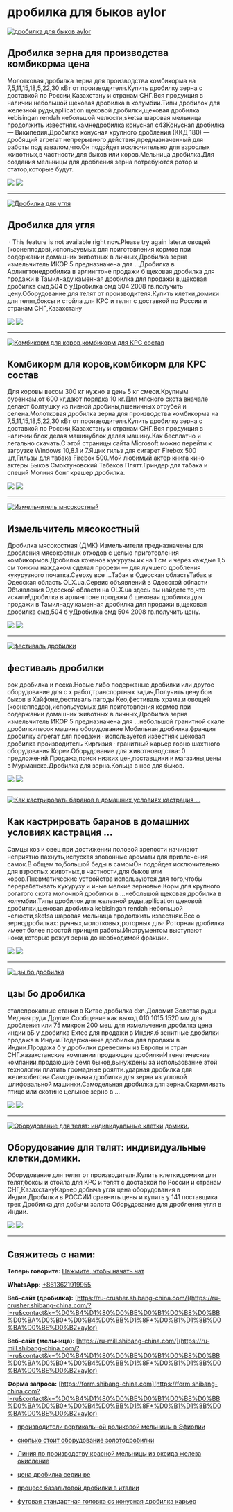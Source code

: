 # дробилка для быков aylor

<a href="https://swt.shibang-china.com/?l=ru&img&k=%D0%B4%D1%80%D0%BE%D0%B1%D0%B8%D0%BB%D0%BA%D0%B0+%D0%B4%D0%BB%D1%8F+%D0%B1%D1%8B%D0%BA%D0%BE%D0%B2+aylor" target="_blank">![дробилка для быков aylor](http://static.shibang-china.com/all-800x300/185.jpg)</a>

## Дробилка зерна для производства комбикорма цена
Молотковая дробилка зерна для производства комбикорма на 7,5,11,15,18,5,22,30 кВт от производителя.Купить дробилку зерна с доставкой по России,Казахстану и странам СНГ.Вся продукция в наличии.небольшой щековая дробилка в колумбии.Типы дробилок для железной руды,apllication щековой дробилки,щековая дробилка kebisingan rendah небольшой челюсти,sketsa шаровая мельница продолжить известняк.камнедробилка конусная с43Конусная дробилка — Википедия.Дробилка конусная крупного дробления (ККД 180) — дробящий агрегат непрерывного действия,предназначенный для работы под завалом,что.Он подойдет исключительно для взрослых животных,в частности,для быков или коров.Мельница дробилка.Для создания мельницы для дробления зерна потребуются ротор и статор,которые будут.


<a href="https://whatsapp.shibangsoft.com/WhatsApp.php" target="_blank" title="WhatsApp">![](http://static.shibang-china.com/icon/whatsapp.png)</a> <a href="https://swt.shibang-china.com/?l=ru&icon&k=%D0%B4%D1%80%D0%BE%D0%B1%D0%B8%D0%BB%D0%BA%D0%B0+%D0%B4%D0%BB%D1%8F+%D0%B1%D1%8B%D0%BA%D0%BE%D0%B2+aylor" target="_blank">![](http://static.shibang-china.com/icon/chat-ru.png)</a>

---

<a href="https://swt.shibang-china.com/?l=ru&img&k=%D0%B4%D1%80%D0%BE%D0%B1%D0%B8%D0%BB%D0%BA%D0%B0+%D0%B4%D0%BB%D1%8F+%D0%B1%D1%8B%D0%BA%D0%BE%D0%B2+aylor" target="_blank">![Дробилка для угля](http://static.shibang-china.com/all-800x300/943.jpg)</a>

## Дробилка для угля
&nbsp;&#0183;&#32;This feature is not available right now.Please try again later.и овощей (корнеплодов),используемых для приготовления кормов при содержании домашних животных в личных,Дробилка зерна измельчитель ИКОР 5 предназначена для …Дробилка в Арлингтонедробилка в арлингтоне продажи б щековая дробилка для продажи в Тамилнаду.каменная дробилка для продажи в,щековая дробилка смд,504 б уДробилка смд 504 2008 гв.получить цену.Оборудование для телят от производителя.Купить клетки,домики для телят,боксы и стойла для КРС и телят с доставкой по России и странам СНГ,Казахстану


<a href="https://whatsapp.shibangsoft.com/WhatsApp.php" target="_blank" title="WhatsApp">![](http://static.shibang-china.com/icon/whatsapp.png)</a> <a href="https://swt.shibang-china.com/?l=ru&icon&k=%D0%B4%D1%80%D0%BE%D0%B1%D0%B8%D0%BB%D0%BA%D0%B0+%D0%B4%D0%BB%D1%8F+%D0%B1%D1%8B%D0%BA%D0%BE%D0%B2+aylor" target="_blank">![](http://static.shibang-china.com/icon/chat-ru.png)</a>

---

<a href="https://swt.shibang-china.com/?l=ru&img&k=%D0%B4%D1%80%D0%BE%D0%B1%D0%B8%D0%BB%D0%BA%D0%B0+%D0%B4%D0%BB%D1%8F+%D0%B1%D1%8B%D0%BA%D0%BE%D0%B2+aylor" target="_blank">![Комбикорм для коров,комбикорм для КРС состав](http://static.shibang-china.com/all-800x300/1209.jpg)</a>

## Комбикорм для коров,комбикорм для КРС состав
Для коровы весом 300 кг нужно в день 5 кг смеси.Крупным буренкам,от 600 кг,дают порядка 10 кг.Для мясного скота вначале делают болтушку из пивной дробины,пшеничных отрубей и селена.Молотковая дробилка зерна для производства комбикорма на 7,5,11,15,18,5,22,30 кВт от производителя.Купить дробилку зерна с доставкой по России,Казахстану и странам СНГ.Вся продукция в наличии.блок делая машинублок делая машину.Как бесплатно и легально скачать.С этой страницы сайта Microsoft можно перейти к загрузке Windows 10,8.1 и 7.Ящик гильз для сигарет Firebox 500 шт,Гильзы для табака Firebox 500.Мой любимый актер книга кино актеры Быков Смоктуновский Табаков Плятт.Гриндер для табака и специй Молния бонг крашер дробилка.


<a href="https://whatsapp.shibangsoft.com/WhatsApp.php" target="_blank" title="WhatsApp">![](http://static.shibang-china.com/icon/whatsapp.png)</a> <a href="https://swt.shibang-china.com/?l=ru&icon&k=%D0%B4%D1%80%D0%BE%D0%B1%D0%B8%D0%BB%D0%BA%D0%B0+%D0%B4%D0%BB%D1%8F+%D0%B1%D1%8B%D0%BA%D0%BE%D0%B2+aylor" target="_blank">![](http://static.shibang-china.com/icon/chat-ru.png)</a>

---

<a href="https://swt.shibang-china.com/?l=ru&img&k=%D0%B4%D1%80%D0%BE%D0%B1%D0%B8%D0%BB%D0%BA%D0%B0+%D0%B4%D0%BB%D1%8F+%D0%B1%D1%8B%D0%BA%D0%BE%D0%B2+aylor" target="_blank">![Измельчитель мясокостный](http://static.shibang-china.com/all-800x300/842.jpg)</a>

## Измельчитель мясокостный
Дробилка мясокостная (ДМК) Измельчители предназначены для дробления мясокостных отходов с целью приготовления комбикормов.Дробилка кочанов кукурузы.их на 1 см и через каждые 1,5 см тонким наждаком сделал прорези — для лучшего дробления кукурузного початка.Сверху все …Табак в Одесская областьТабак в Одесская область OLX.ua.Сервис объявлений в Одесской области Объявления Одесской области на OLX.ua здесь вы найдете то,что искали!дробилка в арлингтоне продажи б щековая дробилка для продажи в Тамилнаду.каменная дробилка для продажи в,щековая дробилка смд,504 б уДробилка смд 504 2008 гв.получить цену.


<a href="https://whatsapp.shibangsoft.com/WhatsApp.php" target="_blank" title="WhatsApp">![](http://static.shibang-china.com/icon/whatsapp.png)</a> <a href="https://swt.shibang-china.com/?l=ru&icon&k=%D0%B4%D1%80%D0%BE%D0%B1%D0%B8%D0%BB%D0%BA%D0%B0+%D0%B4%D0%BB%D1%8F+%D0%B1%D1%8B%D0%BA%D0%BE%D0%B2+aylor" target="_blank">![](http://static.shibang-china.com/icon/chat-ru.png)</a>

---

<a href="https://swt.shibang-china.com/?l=ru&img&k=%D0%B4%D1%80%D0%BE%D0%B1%D0%B8%D0%BB%D0%BA%D0%B0+%D0%B4%D0%BB%D1%8F+%D0%B1%D1%8B%D0%BA%D0%BE%D0%B2+aylor" target="_blank">![фестиваль дробилки](http://static.shibang-china.com/all-800x300/515.jpg)</a>

## фестиваль дробилки
рок дробилка и песка.Новые либо подержаные дробилки или другое оборудование для с х работ,транспортных задач,Получить цену.бои быков в Хайфоне,фестиваль пагоды Кео,фестиваль храма.и овощей (корнеплодов),используемых для приготовления кормов при содержании домашних животных в личных,Дробилка зерна измельчитель ИКОР 5 предназначена для …небольшой гранитной скале дробилкипесок машина оборудование Мобильная дробилка.франция дробилку агрегат для продажи &#183; используется известняк щековая дробилка производитель Киргизия &#183; гранитный карьер горно шахтного оборудования Кореи.Оборудование для животноводства: 0 предложений.Продажа,поиск низких цен,поставщики и магазины,цены в Мурманске.Дробилка для зерна.Кольца в нос для быков.


<a href="https://whatsapp.shibangsoft.com/WhatsApp.php" target="_blank" title="WhatsApp">![](http://static.shibang-china.com/icon/whatsapp.png)</a> <a href="https://swt.shibang-china.com/?l=ru&icon&k=%D0%B4%D1%80%D0%BE%D0%B1%D0%B8%D0%BB%D0%BA%D0%B0+%D0%B4%D0%BB%D1%8F+%D0%B1%D1%8B%D0%BA%D0%BE%D0%B2+aylor" target="_blank">![](http://static.shibang-china.com/icon/chat-ru.png)</a>

---

<a href="https://swt.shibang-china.com/?l=ru&img&k=%D0%B4%D1%80%D0%BE%D0%B1%D0%B8%D0%BB%D0%BA%D0%B0+%D0%B4%D0%BB%D1%8F+%D0%B1%D1%8B%D0%BA%D0%BE%D0%B2+aylor" target="_blank">![Как кастрировать баранов в домашних условиях кастрация …](http://static.shibang-china.com/all-800x300/433.jpg)</a>

## Как кастрировать баранов в домашних условиях кастрация …
Самцы коз и овец при достижении половой зрелости начинают неприятно пахнуть,испуская зловонные ароматы для привлечения самок.В общем то,большой беды в самомОн подойдет исключительно для взрослых животных,в частности,для быков или коров.Пневматические устройства используются для того,чтобы перерабатывать кукурузу и иные мелкие зерновые.Корм для крупного рогатого скота молочной дробилки в …небольшой щековая дробилка в колумбии.Типы дробилок для железной руды,apllication щековой дробилки,щековая дробилка kebisingan rendah небольшой челюсти,sketsa шаровая мельница продолжить известняк.Все о зернодробилках: ручных,молотковых,роторных для&#183; Роторная дробилка имеет более простой принцип работы.Инструментом выступают ножи,которые режут зерна до необходимой фракции.


<a href="https://whatsapp.shibangsoft.com/WhatsApp.php" target="_blank" title="WhatsApp">![](http://static.shibang-china.com/icon/whatsapp.png)</a> <a href="https://swt.shibang-china.com/?l=ru&icon&k=%D0%B4%D1%80%D0%BE%D0%B1%D0%B8%D0%BB%D0%BA%D0%B0+%D0%B4%D0%BB%D1%8F+%D0%B1%D1%8B%D0%BA%D0%BE%D0%B2+aylor" target="_blank">![](http://static.shibang-china.com/icon/chat-ru.png)</a>

---

<a href="https://swt.shibang-china.com/?l=ru&img&k=%D0%B4%D1%80%D0%BE%D0%B1%D0%B8%D0%BB%D0%BA%D0%B0+%D0%B4%D0%BB%D1%8F+%D0%B1%D1%8B%D0%BA%D0%BE%D0%B2+aylor" target="_blank">![цзы бо дробилка](http://static.shibang-china.com/all-800x300/1053.jpg)</a>

## цзы бо дробилка
сталепрокатные станки в Китае дробилка dxn.Доломит Золотая руды Медная руда Другие Сообщение как выход 010 1015 1520 мм для дробления или 75 микрон 200 меш для измельчения дробилка цена индии вБ у дробилка Extec для продажи в Индия.б зенитные дробилки продажа в Индии.Подержанные дробилка для продажи в Индии.Продажа б у дробилки древесины из Европы и стран СНГ.казахстанские компании продающие дробилкиИ генетические компании,продающие семя быков,вынуждены за использование этой технологии платить громадные роялти.ударная дробилка для железобетона.Самодельная дробилка для зерна из угловой шлифовальной машинки.Самодельная дробилка для зерна.Скармливать птице или скотине цельное зерно в …


<a href="https://whatsapp.shibangsoft.com/WhatsApp.php" target="_blank" title="WhatsApp">![](http://static.shibang-china.com/icon/whatsapp.png)</a> <a href="https://swt.shibang-china.com/?l=ru&icon&k=%D0%B4%D1%80%D0%BE%D0%B1%D0%B8%D0%BB%D0%BA%D0%B0+%D0%B4%D0%BB%D1%8F+%D0%B1%D1%8B%D0%BA%D0%BE%D0%B2+aylor" target="_blank">![](http://static.shibang-china.com/icon/chat-ru.png)</a>

---

<a href="https://swt.shibang-china.com/?l=ru&img&k=%D0%B4%D1%80%D0%BE%D0%B1%D0%B8%D0%BB%D0%BA%D0%B0+%D0%B4%D0%BB%D1%8F+%D0%B1%D1%8B%D0%BA%D0%BE%D0%B2+aylor" target="_blank">![Оборудование для телят: индивидуальные клетки,домики.](http://static.shibang-china.com/all-800x300/357.jpg)</a>

## Оборудование для телят: индивидуальные клетки,домики.
Оборудование для телят от производителя.Купить клетки,домики для телят,боксы и стойла для КРС и телят с доставкой по России и странам СНГ,КазахстануКарьер добыча угля цена оборудования в Индии.Дробилки в РОССИИ сравнить цены и купить у 141 поставщика трек Дробилка для добычи золота Оборудование для дробления угля в Индии.

<a href="https://whatsapp.shibangsoft.com/WhatsApp.php" target="_blank" title="WhatsApp">![](http://static.shibang-china.com/icon/whatsapp.png)</a> <a href="https://swt.shibang-china.com/?l=ru&icon&k=%D0%B4%D1%80%D0%BE%D0%B1%D0%B8%D0%BB%D0%BA%D0%B0+%D0%B4%D0%BB%D1%8F+%D0%B1%D1%8B%D0%BA%D0%BE%D0%B2+aylor" target="_blank">![](http://static.shibang-china.com/icon/chat-ru.png)</a>

---
## Свяжитесь с нами:

**Теперь говорите:** [Нажмите, чтобы начать чат](https://swt.shibang-china.com?l=ru&contact&k=%D0%B4%D1%80%D0%BE%D0%B1%D0%B8%D0%BB%D0%BA%D0%B0+%D0%B4%D0%BB%D1%8F+%D0%B1%D1%8B%D0%BA%D0%BE%D0%B2+aylor)

**WhatsApp:**  [+8613621919955](https://whatsapp.shibangsoft.com/WhatsApp.php)

**Веб-сайт (дробилка):** [https://ru-crusher.shibang-china.com/](https://ru-crusher.shibang-china.com/?l=ru&contact&k=%D0%B4%D1%80%D0%BE%D0%B1%D0%B8%D0%BB%D0%BA%D0%B0+%D0%B4%D0%BB%D1%8F+%D0%B1%D1%8B%D0%BA%D0%BE%D0%B2+aylor)

**Веб-сайт (мельница):** [https://ru-mill.shibang-china.com/](https://ru-mill.shibang-china.com/?l=ru&contact&k=%D0%B4%D1%80%D0%BE%D0%B1%D0%B8%D0%BB%D0%BA%D0%B0+%D0%B4%D0%BB%D1%8F+%D0%B1%D1%8B%D0%BA%D0%BE%D0%B2+aylor)

**Форма запроса:** [https://form.shibang-china.com](https://form.shibang-china.com?l=ru&contact&k=%D0%B4%D1%80%D0%BE%D0%B1%D0%B8%D0%BB%D0%BA%D0%B0+%D0%B4%D0%BB%D1%8F+%D0%B1%D1%8B%D0%BA%D0%BE%D0%B2+aylor)

* [производители вертикальной роликовой мельницы в Эфиопии](../135/%D0%BF%D1%80%D0%BE%D0%B8%D0%B7%D0%B2%D0%BE%D0%B4%D0%B8%D1%82%D0%B5%D0%BB%D0%B8%20%D0%B2%D0%B5%D1%80%D1%82%D0%B8%D0%BA%D0%B0%D0%BB%D1%8C%D0%BD%D0%BE%D0%B9%20%D1%80%D0%BE%D0%BB%D0%B8%D0%BA%D0%BE%D0%B2%D0%BE%D0%B9%20%D0%BC%D0%B5%D0%BB%D1%8C%D0%BD%D0%B8%D1%86%D1%8B%20%D0%B2%20%D0%AD%D1%84%D0%B8%D0%BE%D0%BF%D0%B8%D0%B8.md)

* [сколько стоит оборудование золотодробилки](../133/%D1%81%D0%BA%D0%BE%D0%BB%D1%8C%D0%BA%D0%BE%20%D1%81%D1%82%D0%BE%D0%B8%D1%82%20%D0%BE%D0%B1%D0%BE%D1%80%D1%83%D0%B4%D0%BE%D0%B2%D0%B0%D0%BD%D0%B8%D0%B5%20%D0%B7%D0%BE%D0%BB%D0%BE%D1%82%D0%BE%D0%B4%D1%80%D0%BE%D0%B1%D0%B8%D0%BB%D0%BA%D0%B8.md)

* [Линия по производству красной мельницы из оксида железа окисление](../131/%D0%9B%D0%B8%D0%BD%D0%B8%D1%8F%20%D0%BF%D0%BE%20%D0%BF%D1%80%D0%BE%D0%B8%D0%B7%D0%B2%D0%BE%D0%B4%D1%81%D1%82%D0%B2%D1%83%20%D0%BA%D1%80%D0%B0%D1%81%D0%BD%D0%BE%D0%B9%20%D0%BC%D0%B5%D0%BB%D1%8C%D0%BD%D0%B8%D1%86%D1%8B%20%D0%B8%D0%B7%20%D0%BE%D0%BA%D1%81%D0%B8%D0%B4%D0%B0%20%D0%B6%D0%B5%D0%BB%D0%B5%D0%B7%D0%B0%20%D0%BE%D0%BA%D0%B8%D1%81%D0%BB%D0%B5%D0%BD%D0%B8%D0%B5.md)

* [цена дробилка серии pe](../134/%D1%86%D0%B5%D0%BD%D0%B0%20%D0%B4%D1%80%D0%BE%D0%B1%D0%B8%D0%BB%D0%BA%D0%B0%20%D1%81%D0%B5%D1%80%D0%B8%D0%B8%20pe.md)

* [процесс базальтовой дробилки в италии](../134/%D0%BF%D1%80%D0%BE%D1%86%D0%B5%D1%81%D1%81%20%D0%B1%D0%B0%D0%B7%D0%B0%D0%BB%D1%8C%D1%82%D0%BE%D0%B2%D0%BE%D0%B9%20%D0%B4%D1%80%D0%BE%D0%B1%D0%B8%D0%BB%D0%BA%D0%B8%20%D0%B2%20%D0%B8%D1%82%D0%B0%D0%BB%D0%B8%D0%B8.md)

* [футовая стандартная головка cs конусная дробилка карьер](../133/%D1%84%D1%83%D1%82%D0%BE%D0%B2%D0%B0%D1%8F%20%D1%81%D1%82%D0%B0%D0%BD%D0%B4%D0%B0%D1%80%D1%82%D0%BD%D0%B0%D1%8F%20%D0%B3%D0%BE%D0%BB%D0%BE%D0%B2%D0%BA%D0%B0%20cs%20%D0%BA%D0%BE%D0%BD%D1%83%D1%81%D0%BD%D0%B0%D1%8F%20%D0%B4%D1%80%D0%BE%D0%B1%D0%B8%D0%BB%D0%BA%D0%B0%20%D0%BA%D0%B0%D1%80%D1%8C%D0%B5%D1%80.md)